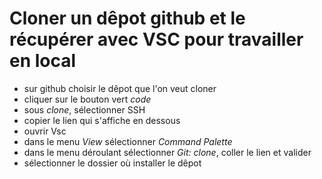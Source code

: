 # Cloner un dêpot github et le récupérer avec VSC pour travailler en local

* sur github choisir le dêpot que l'on veut cloner
* cliquer sur le bouton vert *code*
* sous *clone*, sélectionner SSH
* copier le lien qui s'affiche en dessous
* ouvrir Vsc
* dans le menu *View* sélectionner *Command Palette*
* dans le menu déroulant sélectionner *Git: clone*, coller le lien et valider
* sélectionner le dossier où installer le dêpot